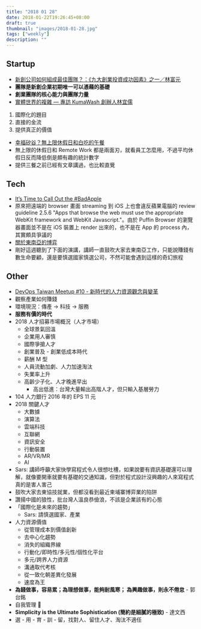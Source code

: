 ```yaml
---
title: "2018 01 28"
date: 2018-01-22T19:26:45+08:00
draft: true
thumbnail: "images/2018-01-28.jpg"
tags: ["weekly"]
description: ""
---
```


## Startup

* [新創公司如何組成最佳團隊？：《九大創業投資成功因素》之一／林富元](https://tuna.to/9-investment-success-1-d1d71efe18c4)
 * **團隊是新創企業初期唯一可以憑藉的基礎**
 * **創業團隊的核心能力與團隊力量**
* [實體世界的複雜 — 專訪 KumaWash 創辦人林宜儒](https://daodu.tech/01-16-2018-the-complexity-of-offline-reality-interview-kumawash-founder)
 1. 國際化的題目
 2. 直接的金流
 3. 提供真正的價值
* [幸福矽谷？無上限休假日和白吃的午餐](https://sosreader.com/free-lunch/)
 * 無上限的休假日和 Remote Work 都是兩面刃，就看員工怎麼用，不過平均休假日反而降低倒是頗有趣的統計數字
 * 提供三餐之前已經有文章講過，也比較直覺

## Tech
* [It’s Time to Call Out the #BadApple](https://hackernoon.com/its-time-to-bringappletojustice-cf12ce860932)
 * 原來把遠端的 browser 畫面 streaming 到 iOS 上也會違反蘋果電腦的 review guideline 2.5.6 "Apps that browse the web must use the appropriate WebKit framework and WebKit Javascript."。由於 Puffin Browser 的瀏覽器畫面並不是在 iOS 裝置上 render 出來的，也不是在 App 的 process 內，其實頗具爭議的
* [關於東南亞的博弈](https://www.ptt.cc/bbs/Soft_Job/M.1516782548.A.6D6.html)
 * 剛好這週聽到了下面的演講，講師一直鼓吹大家去東南亞工作，只能說賺錢有數生命要顧，還是要慎選國家慎選公司，不然可能會遇到這樣的奇幻旅程

## Other

* [DevOps Taiwan Meetup #10 - 新時代的人力資源觀念與變革](https://devops.kktix.cc/events/meetup10-104)
 * 觀察產業如何賺錢
 * 環境現況：傳產 -> 科技 -> 服務
 * **服務有價的時代**
 * 2018 人才招募市場概況（人才市場）
     * 全球景氣回溫
     * 企業用人審慎
     * 國際爭搶人才
     * 創業普及 - 創業低成本時代
     * 薪酬 M 型
     * 人員流動加劇、人力加速淘汰
     * 失業率上升
     * 高齡少子化、人才晚進早出
         * 高出低進：台灣大量輸出高階人才，但只輸入基層勞力
 * 104 人力銀行 2016 年的 EPS 11 元
 * 2018 關鍵人才
     * 大數據
     * 演算法
     * 雲端科技
     * 互聯網
     * 資訊安全
     * 行動裝置
     * AR/VR/MR
     * AI
 * Sars: 講師呼籲大家快學寫程式令人很想吐槽，如果說要有資訊基礎還可以理解，就像要開車就要有基礎的交通知識，但對於程式設計沒興趣的人來寫程式真的是害人害己
 * 鼓吹大家去東協技就業，但都沒看到最近柬埔寨博弈業的陷阱
 * 讚揚中國的狼性，批台灣人溫良恭儉浪，不該是企業該有的心態
 * 「國際化是未來的趨勢」
     * Sars: 請慎選國家、產業
 * 人力資源價值
     * 從管理成本到價值創新
     * 去中心化趨勢
     * 消失的組織界線
     * 行動化/即時性/多元性/個性化平台
     * 多元/跨界人力資源
     * 溝通取代考核
     * 從一致化朝差異化發展
     * 速度為王
 * **為錢做事，容易累；為理想做事，能夠耐風寒； 為興趣做事，則永不倦怠** - 郭台銘
 * 自我管理 🤨
 * **Simplicity is the Ultimate Sophistication (簡約是細膩的極致)** - 達文西
 * 選 - 用 - 育 - 訓 - 留，找對人、留住人才、淘汰不適任
